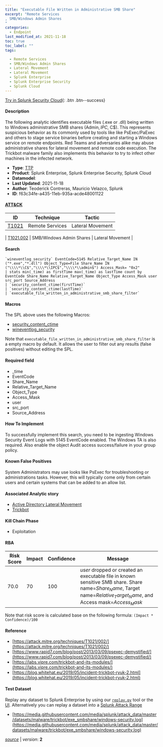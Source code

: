```yaml
---
title: "Executable File Written in Administrative SMB Share"
excerpt: "Remote Services
, SMB/Windows Admin Shares
"
categories:
  - Endpoint
last_modified_at: 2021-11-18
toc: true
toc_label: ""
tags:

  - Remote Services
  - SMB/Windows Admin Shares
  - Lateral Movement
  - Lateral Movement
  - Splunk Enterprise
  - Splunk Enterprise Security
  - Splunk Cloud
---
```




[Try in Splunk Security Cloud](https://www.splunk.com/en_us/cyber-security.html){: .btn .btn--success}

#### Description

The following analytic identifies executable files (.exe or .dll) being written to Windows administrative SMB shares (Admin$, IPC$, C$). This represents suspicious behavior as its commonly used by tools like like PsExec/PaExec and others to stage service binaries before creating and starting a Windows service on remote endpoints. Red Teams and adversaries alike may abuse administrative shares for lateral movement and remote code execution. The Trickbot malware family also implements this behavior to try to infect other machines in the infected network.

- **Type**: [TTP](https://github.com/splunk/security_content/wiki/object-Analytic-Types)
- **Product**: Splunk Enterprise, Splunk Enterprise Security, Splunk Cloud
- **Datamodel**: 
- **Last Updated**: 2021-11-18
- **Author**: Teoderick Contreras, Mauricio Velazco, Splunk
- **ID**: f63c34fe-a435-11eb-935a-acde48001122


#### [ATT&CK](https://attack.mitre.org/)

| ID             | Technique        |  Tactic             |
| -------------- | ---------------- |-------------------- |
| [T1021](https://attack.mitre.org/techniques/T1021/) | Remote Services | Lateral Movement |

| [T1021.002](https://attack.mitre.org/techniques/T1021/002/) | SMB/Windows Admin Shares | Lateral Movement |

#### Search

```
`wineventlog_security` EventCode=5145 Relative_Target_Name IN ("*.exe","*.dll") Object_Type=File Share_Name IN ("\\\\*\\C$","\\\\*\\IPC$","\\\\*\\admin$") Access_Mask= "0x2" 
| stats min(_time) as firstTime max(_time) as lastTime count by EventCode Share_Name Relative_Target_Name Object_Type Access_Mask user src_port Source_Address 
| `security_content_ctime(firstTime)` 
| `security_content_ctime(lastTime)` 
| `executable_file_written_in_administrative_smb_share_filter`
```

#### Macros
The SPL above uses the following Macros:
* [security_content_ctime](https://github.com/splunk/security_content/blob/develop/macros/security_content_ctime.yml)
* [wineventlog_security](https://github.com/splunk/security_content/blob/develop/macros/wineventlog_security.yml)

Note that `executable_file_written_in_administrative_smb_share_filter` is a empty macro by default. It allows the user to filter out any results (false positives) without editing the SPL.

#### Required field
* _time
* EventCode
* Share_Name
* Relative_Target_Name
* Object_Type
* Access_Mask
* user
* src_port
* Source_Address


#### How To Implement
To successfully implement this search, you need to be ingesting Windows Security Event Logs with 5145 EventCode enabled. The Windows TA is also required. Also enable the object Audit access success/failure in your group policy.

#### Known False Positives
System Administrators may use looks like PsExec for troubleshooting or administrations tasks. However, this will typically come only from certain users and certain systems that can be added to an allow list.

#### Associated Analytic story
* [Active Directory Lateral Movement](/stories/active_directory_lateral_movement)
* [Trickbot](/stories/trickbot)


#### Kill Chain Phase
* Exploitation



#### RBA

| Risk Score  | Impact      | Confidence   | Message      |
| ----------- | ----------- |--------------|--------------|
| 70.0 | 70 | 100 | $user$ dropped or created an executable file in known sensitive SMB share.  Share name=$Share_Name$, Target name=$Relative_Target_Name$, and Access mask=$Access_Mask$ |


Note that risk score is calculated base on the following formula: `(Impact * Confidence)/100`



#### Reference

* [https://attack.mitre.org/techniques/T1021/002/](https://attack.mitre.org/techniques/T1021/002/)
* [https://www.rapid7.com/blog/post/2013/03/09/psexec-demystified/](https://www.rapid7.com/blog/post/2013/03/09/psexec-demystified/)
* [https://labs.vipre.com/trickbot-and-its-modules/](https://labs.vipre.com/trickbot-and-its-modules/)
* [https://blog.whitehat.eu/2019/05/incident-trickbot-ryuk-2.html](https://blog.whitehat.eu/2019/05/incident-trickbot-ryuk-2.html)



#### Test Dataset
Replay any dataset to Splunk Enterprise by using our [`replay.py`](https://github.com/splunk/attack_data#using-replaypy) tool or the [UI](https://github.com/splunk/attack_data#using-ui).
Alternatively you can replay a dataset into a [Splunk Attack Range](https://github.com/splunk/attack_range#replay-dumps-into-attack-range-splunk-server)


* [https://media.githubusercontent.com/media/splunk/attack_data/master/datasets/malware/trickbot/exe_smbshare/windows-security.log](https://media.githubusercontent.com/media/splunk/attack_data/master/datasets/malware/trickbot/exe_smbshare/windows-security.log)



[*source*](https://github.com/splunk/security_content/tree/develop/detections/endpoint/executable_file_written_in_administrative_smb_share.yml) \| *version*: **2**